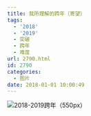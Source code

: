 ```yaml
---
title: 我所理解的跨年（寄望）
tags:
  - '2018'
  - '2019'
  - 突破
  - 跨年
  - 难度
url: 2790.html
id: 2790
categories:
  - 图片
date: 2018-01-01 10:00:49
---
```


![2018-2019跨年（550px）](http://photo.guolaijie.com/rooufer/uploads/2018/12/2018-2019跨年（550px）.jpg)